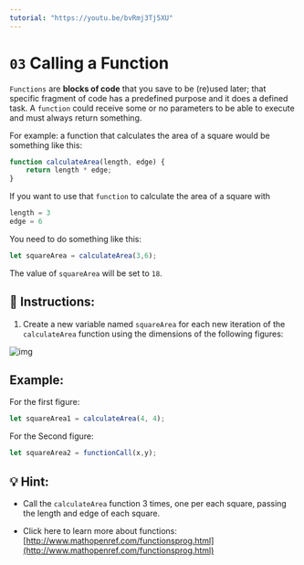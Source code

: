 ```yaml
---
tutorial: "https://youtu.be/bvRmj3Tj5XU"
---
```

# `03` Calling a Function

`Functions` are **blocks of code** that you save to be (re)used later; that specific fragment of code has a predefined purpose and it does a defined task. A `function` could receive some or no parameters to be able to execute and must always return something.

For example: a function that calculates the area of a square would be something like this:

```js
function calculateArea(length, edge) {
    return length * edge;
}
```

If you want to use that `function` to calculate the area of a square with

```js
length = 3
edge = 6
```

You need to do something like this:

```js
let squareArea = calculateArea(3,6);
```
The value of `squareArea` will be set to `18`.

## 📝 Instructions:

1. Create a new variable named `squareArea` for each new iteration of the `calculateArea` function using the dimensions of the following figures:

![img](http://i.imgur.com/VyoJRAL.png) 

## Example:

For the first figure:

```js
let squareArea1 = calculateArea(4, 4);
```

For the Second figure:

```js
let squareArea2 = functionCall(x,y);
```

## 💡 Hint:

+ Call the `calculateArea` function 3 times, one per each square, passing the length and edge of each square.

+ Click here to learn more about functions: [http://www.mathopenref.com/functionsprog.html](http://www.mathopenref.com/functionsprog.html)